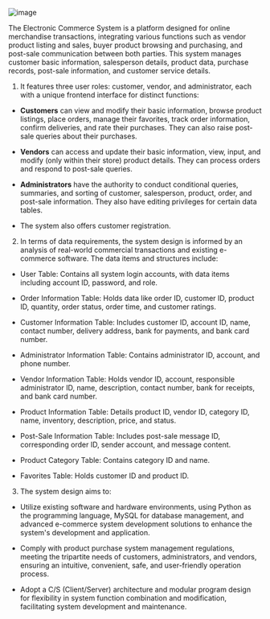![image](https://github.com/user-attachments/assets/c88ec7b0-fdfe-4e48-91d5-fbd0693308ca)


The Electronic Commerce System is a platform designed for online merchandise transactions, integrating various functions such as vendor product listing and sales, buyer product browsing and purchasing, and post-sale communication between both parties. This system manages customer basic information, salesperson details, product data, purchase records, post-sale information, and customer service details. 

1. It features three user roles: customer, vendor, and administrator, each with a unique frontend interface for distinct functions:

- **Customers** can view and modify their basic information, browse product listings, place orders, manage their favorites, track order information, confirm deliveries, and rate their purchases. They can also raise post-sale queries about their purchases.

- **Vendors** can access and update their basic information, view, input, and modify (only within their store) product details. They can process orders and respond to post-sale queries.

- **Administrators** have the authority to conduct conditional queries, summaries, and sorting of customer, salesperson, product, order, and post-sale information. They also have editing privileges for certain data tables.

- The system also offers customer registration.

2. In terms of data requirements, the system design is informed by an analysis of real-world commercial transactions and existing e-commerce software. The data items and structures include:

- User Table: Contains all system login accounts, with data items including account ID, password, and role.

- Order Information Table: Holds data like order ID, customer ID, product ID, quantity, order status, order time, and customer ratings.

- Customer Information Table: Includes customer ID, account ID, name, contact number, delivery address, bank for payments, and bank card number.

- Administrator Information Table: Contains administrator ID, account, and phone number.

- Vendor Information Table: Holds vendor ID, account, responsible administrator ID, name, description, contact number, bank for receipts, and bank card number.

- Product Information Table: Details product ID, vendor ID, category ID, name, inventory, description, price, and status.

- Post-Sale Information Table: Includes post-sale message ID, corresponding order ID, sender account, and message content.

- Product Category Table: Contains category ID and name.

- Favorites Table: Holds customer ID and product ID.

3. The system design aims to:

- Utilize existing software and hardware environments, using Python as the programming language, MySQL for database management, and advanced e-commerce system development solutions to enhance the system's development and application.

- Comply with product purchase system management regulations, meeting the tripartite needs of customers, administrators, and vendors, ensuring an intuitive, convenient, safe, and user-friendly operation process.

- Adopt a C/S (Client/Server) architecture and modular program design for flexibility in system function combination and modification, facilitating system development and maintenance.

